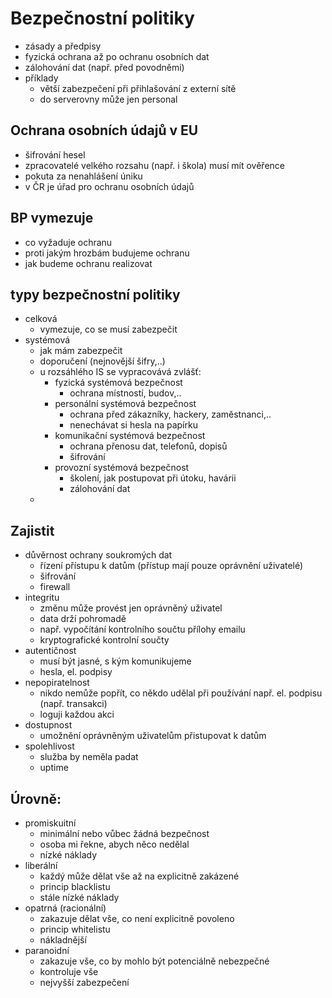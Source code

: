 # Bezpečnostní politiky

- zásady a předpisy
- fyzická ochrana až po ochranu osobních dat
- zálohování dat (např. před povodněmi)
- příklady
  - větší zabezpečení při přihlašování z externí sítě
  - do serverovny může jen personal

## Ochrana osobních údajů v EU

- šifrování hesel
- zpracovatelé velkého rozsahu (např. i škola) musí mít ověřence
- pokuta za nenahlášení úniku
- v ČR je úřad pro ochranu osobních údajů

## BP vymezuje

- co vyžaduje ochranu
- proti jakým hrozbám budujeme ochranu
- jak budeme ochranu realizovat

## typy bezpečnostní politiky

- celková
  - vymezuje, co se musí zabezpečit
- systémová
  - jak mám zabezpečit
  - doporučení (nejnovější šifry,..)
  - u rozsáhlého IS se vypracovává zvlášť:
    - fyzická systémová bezpečnost
      - ochrana místností, budov,..
    - personální systémová bezpečnost
      - ochrana před zákazníky, hackery, zaměstnanci,..
      - nenechávat si hesla na papírku
    - komunikační systémová bezpečnost
      - ochrana přenosu dat, telefonů, dopisů
      - šifrování
    - provozní systémová bezpečnost
      - školení, jak postupovat při útoku, havárii
      - zálohování dat
  - 

## Zajistit
- důvěrnost ochrany soukromých dat
  - řízení přístupu k datům (přístup mají pouze oprávnění uživatelé)
  - šifrování
  - firewall
- integritu
  - změnu může provést jen oprávněný uživatel
  - data drží pohromadě
  - např. vypočítání kontrolního součtu přílohy emailu 
  - kryptografické kontrolní součty
- autentičnost
  - musí být jasné, s kým komunikujeme
  - hesla, el. podpisy
- nepopiratelnost
  - nikdo nemůže popřít, co někdo udělal při používání např. el. podpisu (např. transakci)
  - loguji každou akci
- dostupnost
  - umožnění oprávněným uživatelům přistupovat k datům
- spolehlivost
  - služba by neměla padat
  - uptime

## Úrovně:
- promiskuitní
  - minimální nebo vůbec žádná bezpečnost
  - osoba mi řekne, abych něco nedělal
  - nízké náklady
- liberální
  - každý může dělat vše až na explicitně zakázené
  - princip blacklistu
  - stále nízké náklady
- opatrná (racionální)
  - zakazuje dělat vše, co není explicitně povoleno
  - princip whitelistu
  - nákladnější
- paranoidní
  - zakazuje vše, co by mohlo být potenciálně nebezpečné
  - kontroluje vše
  - nejvyšší zabezpečení
